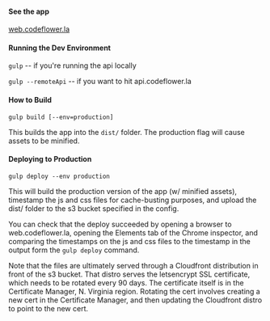 
#### See the app

[web.codeflower.la](https://web.codeflower.la)


#### Running the Dev Environment

`gulp` -- if you're running the api locally

`gulp --remoteApi` -- if you want to hit api.codeflower.la


#### How to Build

`gulp build [--env=production]`

This builds the app into the `dist/` folder. The production flag 
will cause assets to be minified.


#### Deploying to Production

`gulp deploy --env production`

This will build the production version of the app (w/ minified assets),
timestamp the js and css files for cache-busting purposes, and upload
the dist/ folder to the s3 bucket specified in the config.

You can check that the deploy succeeded by opening a browser to 
web.codeflower.la, opening the Elements tab of the Chrome inspector,
and comparing the timestamps on the js and css files to the timestamp
in the output form the `gulp deploy` command. 

Note that the files are ultimately served through a Cloudfront distribution
in front of the s3 bucket. That distro serves the letsencrypt SSL
certificate, which needs to be rotated every 90 days. The certificate itself
is in the Certificate Manager, N. Virginia region. Rotating the cert involves
creating a new cert in the Certificate Manager, and then updating the 
Cloudfront distro to point to the new cert.
